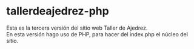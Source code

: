 # tallerdeajedrez-php
Esta es la tercera versión del sitio web Taller de Ajedrez.<br>
En esta versión hago uso de PHP, para hacer del index.php el núcleo del sitio.
